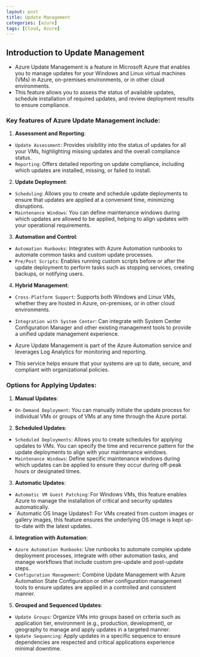 ```yaml
---
layout: post
title: Update Management
categories: [azure]
tags: [Cloud, Azure]
---
```


## Introduction to Update Management
- Azure Update Management is a feature in Microsoft Azure that enables you to manage updates for your Windows and Linux virtual machines (VMs) in Azure, on-premises environments, or in other cloud environments. 
- This feature allows you to assess the status of available updates, schedule installation of required updates, and review deployment results to ensure compliance.

### Key features of Azure Update Management include:

1. **Assessment and Reporting**:
- `Update Assessment`: Provides visibility into the status of updates for all your VMs, highlighting missing updates and the overall compliance status.
- `Reporting`: Offers detailed reporting on update compliance, including which updates are installed, missing, or failed to install.

2. **Update Deployment**:
- `Scheduling`: Allows you to create and schedule update deployments to ensure that updates are applied at a convenient time, minimizing disruptions.
- `Maintenance Windows`: You can define maintenance windows during which updates are allowed to be applied, helping to align updates with your operational requirements.

3. **Automation and Control**:
- `Automation Runbooks`: Integrates with Azure Automation runbooks to automate common tasks and custom update processes.
- `Pre/Post Scripts`: Enables running custom scripts before or after the update deployment to perform tasks such as stopping services, creating backups, or notifying users.

4. **Hybrid Management**:
- `Cross-Platform Support`: Supports both Windows and Linux VMs, whether they are hosted in Azure, on-premises, or in other cloud environments.
- `Integration with System Center`: Can integrate with System Center Configuration Manager and other existing management tools to provide a unified update management experience.

- Azure Update Management is part of the Azure Automation service and leverages Log Analytics for monitoring and reporting. 
- This service helps ensure that your systems are up to date, secure, and compliant with organizational policies.



### Options for Applying Updates:

1. **Manual Updates**:
- `On-Demand Deployment`: You can manually initiate the update process for individual VMs or groups of VMs at any time through the Azure portal.

2. **Scheduled Updates**:
- `Scheduled Deployments`: Allows you to create schedules for applying updates to VMs. You can specify the time and recurrence pattern for the update deployments to align with your maintenance windows.
- `Maintenance Windows`: Define specific maintenance windows during which updates can be applied to ensure they occur during off-peak hours or designated times.

3. **Automatic Updates**:
- `Automatic VM Guest Patching`: For Windows VMs, this feature enables Azure to manage the installation of critical and security updates automatically.
- `Automatic OS Image Updates1: For VMs created from custom images or gallery images, this feature ensures the underlying OS image is kept up-to-date with the latest updates.

4. **Integration with Automation**:
- `Azure Automation Runbooks`: Use runbooks to automate complex update deployment processes, integrate with other automation tasks, and manage workflows that include custom pre-update and post-update steps.
- `Configuration Management`: Combine Update Management with Azure Automation State Configuration or other configuration management tools to ensure updates are applied in a controlled and consistent manner.

5. **Grouped and Sequenced Updates**:
- `Update Groups`: Organize VMs into groups based on criteria such as application tier, environment (e.g., production, development), or geography to manage and apply updates in a targeted manner.
- `Update Sequencing`: Apply updates in a specific sequence to ensure dependencies are respected and critical applications experience minimal downtime.

